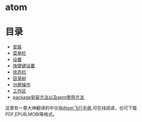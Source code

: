 # atom


# 目录
* [安装][1]
* [菜单栏][2]
* [设置][3]
* [快捷键设置][4]
* [状态栏][5]
* [目录树][6]
* [分屏操作][7]
* [工作区][8]
* [package安装方法以及apm使用方法][9]

这里有一尊大神翻译的中文版[Atom飞行手册][10],可在线阅读，也可下载PDF,EPUB,MOBI等格式。

[1]:./install.md "安装"
[2]:./menuBar.md "菜单栏"
[3]:./settings.md "设置"
[4]:./keymap.md "快捷键设置"
[5]:./statusBar.md "状态栏"
[6]:./treeMenu.md "目录树"
[7]:./pane.md "分屏操作"
[8]:./workspace.md "工作区"
[9]:./package.md "包(Package)"
[10]:http://www.kancloud.cn/wizardforcel/atom-flight-manual/144561 "Atom飞行手册中文版"
